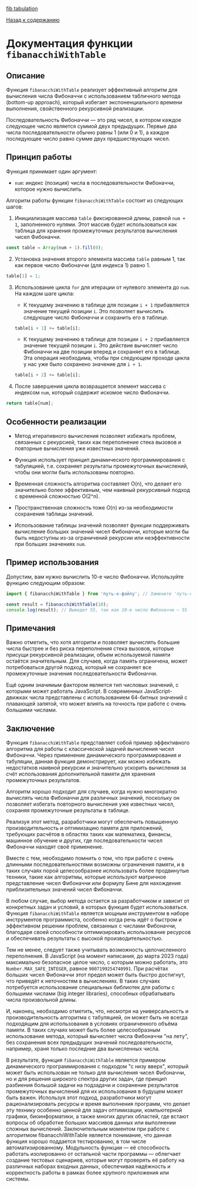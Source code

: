 [fib tabulation](https://www.youtube.com/watch?v=oBt53YbR9Kk&t=11453s)

[Назад к содержанию](../README.md)

# Документация функции `fibanacchiWithTable`

## Описание

Функция `fibanacchiWithTable` реализует эффективный алгоритм для вычисления числа Фибоначчи с использованием табличного метода (bottom-up approach), который избегает экспоненциального времени выполнения, свойственного рекурсивной реализации.

Последовательность Фибоначчи — это ряд чисел, в котором каждое следующее число является суммой двух предыдущих. Первые два числа последовательности обычно равны 1 (или 0 и 1), а каждое последующее число равно сумме двух предшествующих чисел.

## Принцип работы

Функция принимает один аргумент:

- `num`: индекс (позиция) числа в последовательности Фибоначчи, которое нужно вычислить.

Алгоритм работы функции `fibanacchiWithTable` состоит из следующих шагов:

1. Инициализация массива `table` фиксированной длины, равной `num + 1`, заполненного нулями. Этот массив будет использоваться как таблица для хранения промежуточных результатов вычисления чисел Фибоначчи.

```javascript
const table = Array(num + 1).fill(0);
```

2. Установка значения второго элемента массива `table` равным 1, так как первое число Фибоначчи (для индекса 1) равно 1.

```javascript
table[1] = 1;
```

3. Использование цикла `for` для итерации от нулевого элемента до `num`. На каждом шаге цикла:

    - К текущему значению в таблице для позиции `i + 1` прибавляется значение текущей позиции `i`. Это позволяет вычислить следующее число Фибоначчи и сохранить его в таблице.

   ```javascript
   table[i + 1] += table[i];
   ```

    - К текущему значению в таблице для позиции `i + 2` прибавляется значение текущей позиции `i`. Это действие вычисляет число Фибоначчи на две позиции вперед и сохраняет его в таблице. Эта операция необходима, чтобы при следующем проходе цикла у нас уже было сохранено значение для `i + 1`.

   ```javascript
   table[i + 2] += table[i];
   ```

4. После завершения цикла возвращается элемент массива с индексом `num`, который содержит искомое число Фибоначчи.

```javascript
return table[num];
```

## Особенности реализации

- Метод итеративного вычисления позволяет избежать проблем, связанных с рекурсией, таких как переполнение стека вызовов и повторные вычисления уже известных значений.

- Функция использует принцип динамического программирования с табуляцией, т.е. сохраняет результаты промежуточных вычислений, чтобы они могли быть использованы повторно.

- Временная сложность алгоритма составляет O(n), что делает его значительно более эффективным, чем наивный рекурсивный подход с временной сложностью O(2^n).

- Пространственная сложность тоже O(n) из-за необходимости сохранения таблицы значений.

- Использование таблицы значений позволяет функции поддерживать вычисление больших значений чисел Фибоначчи, которые могли бы быть недоступны из-за ограничений рекурсии или неэффективности при больших значениях `num`.

## Пример использования

Допустим, вам нужно вычислить 10-е число Фибоначчи. Используйте функцию следующим образом:

```javascript
import { fibanacchiWithTable } from 'путь-к-файлу'; // Замените 'путь-к-файлу' реальным путём

const result = fibanacchiWithTable(10);
console.log(result); // Выведет 55, так как 10-е число Фибоначчи — 55
```

## Примечания

Важно отметить, что хотя алгоритм и позволяет вычислять большие числа быстрее и без риска переполнения стека вызовов, которые присущи рекурсивной реализации, объем используемой памяти остаётся значительным. Для случаев, когда память ограничена, может потребоваться другой подход, который не сохраняет все промежуточные значения последовательности Фибоначчи.

Ещё одним значимым фактором является тип числовых значений, с которыми может работать JavaScript. В современных JavaScript-движках числа представлены с использованием 64-битных значений с плавающей запятой, что может влиять на точность при работе с очень большими числами.

## Заключение

Функция `fibanacchiWithTable` представляет собой пример эффективного алгоритма для работы с классической задачей вычисления чисел Фибоначчи. Через применение динамического программирования и табуляции, данная функция демонстрирует, как можно избежать недостатков наивной рекурсии и значительно ускорить вычисления за счёт использования дополнительной памяти для хранения промежуточных результатов.

Алгоритм хорошо подходит для случаев, когда нужно многократно вычислять числа Фибоначчи для различных значений, поскольку он позволяет избегать повторного вычисления уже известных чисел, сохраняя промежуточные результаты в таблице.

Реализуя этот метод, разработчики могут обеспечить повышенную производительность и оптимизацию памяти для приложений, требующих расчётов в областях таких как математика, финансы, машинное обучение и других, где последовательности чисел Фибоначчи находят своё применение.

Вместе с тем, необходимо помнить о том, что при работе с очень длинными последовательностями возможны ограничения памяти, и в таких случаях порой целесообразнее использовать более продвинутые техники, такие как алгоритмы, которые используют матричное представление чисел Фибоначчи или формулу Бине для нахождения приблизительных значений чисел Фибоначчи.

В любом случае, выбор метода остается за разработчиком и зависит от конкретных задач и условий, в которых функция будет использоваться. Функция `fibanacchiWithTable` является мощным инструментом в наборе инструментов программиста, особенно когда речь идёт о быстром и эффективном решении проблем, связанных с числами Фибоначчи, благодаря своей способности оптимизировать использование ресурсов и обеспечивать результаты с высокой производительностью.

Тем не менее, следует также учитывать возможность целочисленного переполнения. В JavaScript (на момент написания, до марта 2023 года) максимально безопасное целое число, с которым можно работать, это `Number.MAX_SAFE_INTEGER`, равное `9007199254740991`. При расчётах больших чисел Фибоначчи этот предел может быть быстро достигнут, что приведёт к неточностям в вычислениях. В таких случаях потребуется использование специальных библиотек для работы с большими числами (big integer libraries), способных обрабатывать числа произвольной длины.

И, наконец, необходимо отметить, что, несмотря на универсальность и производительность алгоритма с табуляцией, он может быть не всегда подходящим для использования в условиях ограниченного объёма памяти. В таких случаях может быть более целесообразным использование метода, который вычисляет числа Фибоначчи "на лету", без сохранения всех предыдущих значений последовательности, например, храня только последние два вычисленных числа.

В результате, функция `fibanacchiWithTable` является примером динамического программирования с подходом "с низу вверх", который может быть использован не только для вычисления чисел Фибоначчи, но и для решения широкого спектра других задач, где принцип разбиения большой задачи на подзадачи и сохранение результатов промежуточных вычислений для их использования в будущем может быть важен.
Используя этот подход, разработчики могут рационализировать ресурсы и время выполнения программ, что делает эту технику особенно ценной для задач оптимизации, компьютерной графики, биоинформатики, а также многих других областей, где встают вопросы об обработке больших массивов данных или выполнении сложных вычислений.
Заключительным моментом при работе с алгоритмом fibanacchiWithTable является понимание, что данная функция хорошо поддается тестированию, в том числе автоматизированному. Модульность функции — её способность работать изолированно от остальной части программы — облегчает создание тестовых сценариев, которые могут проверять её работу на различных наборах входных данных, обеспечивая надёжность и корректность работы в рамках более крупного приложения или системы.